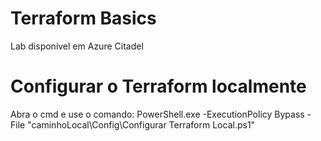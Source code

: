# Terraform Basics
 Lab disponivel em Azure Citadel

# Configurar o Terraform localmente
Abra o cmd e use o comando:
PowerShell.exe -ExecutionPolicy Bypass -File "caminhoLocal\Config\Configurar Terraform Local.ps1"
